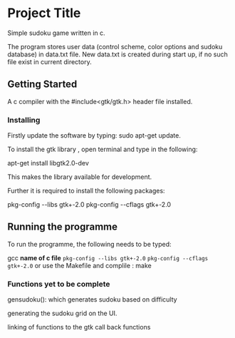 # Project Title

Simple sudoku game written in c.

The program stores user data (control scheme, color options and sudoku database) in data.txt file. New data.txt is created during start up, if no such file exist in current directory.

## Getting Started

A c compiler with the #include<gtk/gtk.h> header file installed.


### Installing

Firstly update the software by typing: sudo apt-get update.

To install the gtk library , open terminal and type in the following:

apt-get install libgtk2.0-dev

This makes the library available for development.

Further it is required to install the following packages:

pkg-config --libs gtk+-2.0 
pkg-config --cflags gtk+-2.0

## Running the programme

To run the programme, the following needs to be typed:

gcc ****name of c file**** `pkg-config --libs gtk+-2.0` `pkg-config --cflags gtk+-2.0` or use the Makefile
and complile : make

### Functions yet to be complete

gensudoku(): which generates sudoku based on difficulty

generating the sudoku grid on the UI.

linking of functions to the gtk call back functions

